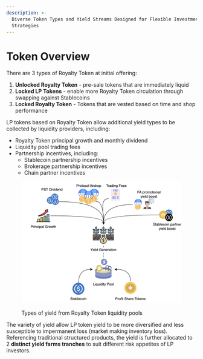 ```yaml
---
description: >-
  Diverse Token Types and Yield Streams Designed for Flexible Investment
  Strategies
---
```


# Token Overview

There are 3 types of Royalty Token at initial offering:

1. **Unlocked Royalty Token** - pre-sale tokens that are immediately liquid
2. **Locked LP Tokens** - enable more Royalty Token circulation through swapping against Stablecoins
3. **Locked Royalty Token** - Tokens that are vested based on time and shop performance

LP tokens based on Royalty Token allow additional yield types to be collected by liquidity providers, including:

* Royalty Token principal growth and monthly dividend
* Liquidity pool trading fees
* Partnership incentives, including:
  * Stablecoin partnership incentives
  * Brokerage partnership incentives
  * Chain partner incentives

<figure><picture><source srcset="../.gitbook/assets/image (12).png" media="(prefers-color-scheme: dark)"><img src="../.gitbook/assets/image (12).png" alt=""></picture><figcaption><p>Types of yield from Royalty Token liquidity pools</p></figcaption></figure>

The variety of yield allow LP token yield to be more diversified and less susceptible to impermanent loss (market making inventory loss). Referencing traditional structured products, the yield is further allocated to 2 **distinct yield farms tranches** to suit different risk appetites of LP investors.

